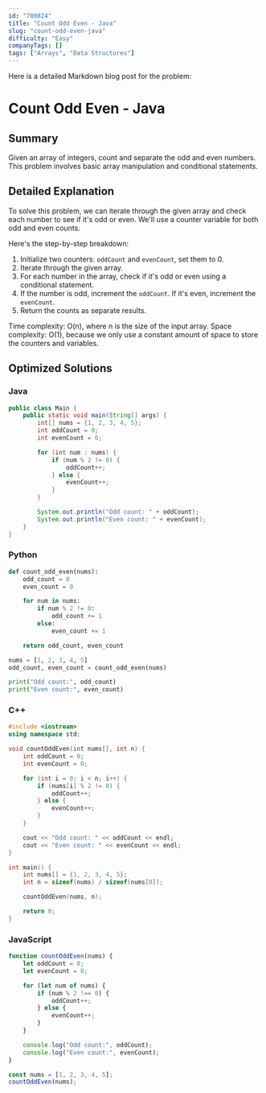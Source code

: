 ```yaml
---
id: "700824"
title: "Count Odd Even - Java"
slug: "count-odd-even-java"
difficulty: "Easy"
companyTags: []
tags: ["Arrays", "Data Structures"]
---
```


Here is a detailed Markdown blog post for the problem:

# Count Odd Even - Java
## Summary
Given an array of integers, count and separate the odd and even numbers. This problem involves basic array manipulation and conditional statements.

## Detailed Explanation
To solve this problem, we can iterate through the given array and check each number to see if it's odd or even. We'll use a counter variable for both odd and even counts. 

Here's the step-by-step breakdown:

1. Initialize two counters: `oddCount` and `evenCount`, set them to 0.
2. Iterate through the given array.
3. For each number in the array, check if it's odd or even using a conditional statement.
4. If the number is odd, increment the `oddCount`. If it's even, increment the `evenCount`.
5. Return the counts as separate results.

Time complexity: O(n), where n is the size of the input array. Space complexity: O(1), because we only use a constant amount of space to store the counters and variables.

## Optimized Solutions
### Java
```java
public class Main {
    public static void main(String[] args) {
        int[] nums = {1, 2, 3, 4, 5};
        int oddCount = 0;
        int evenCount = 0;

        for (int num : nums) {
            if (num % 2 != 0) {
                oddCount++;
            } else {
                evenCount++;
            }
        }

        System.out.println("Odd count: " + oddCount);
        System.out.println("Even count: " + evenCount);
    }
}
```

### Python
```python
def count_odd_even(nums):
    odd_count = 0
    even_count = 0

    for num in nums:
        if num % 2 != 0:
            odd_count += 1
        else:
            even_count += 1

    return odd_count, even_count

nums = [1, 2, 3, 4, 5]
odd_count, even_count = count_odd_even(nums)

print("Odd count:", odd_count)
print("Even count:", even_count)
```

### C++
```cpp
#include <iostream>
using namespace std;

void countOddEven(int nums[], int n) {
    int oddCount = 0;
    int evenCount = 0;

    for (int i = 0; i < n; i++) {
        if (nums[i] % 2 != 0) {
            oddCount++;
        } else {
            evenCount++;
        }
    }

    cout << "Odd count: " << oddCount << endl;
    cout << "Even count: " << evenCount << endl;
}

int main() {
    int nums[] = {1, 2, 3, 4, 5};
    int n = sizeof(nums) / sizeof(nums[0]);

    countOddEven(nums, n);

    return 0;
}
```

### JavaScript
```javascript
function countOddEven(nums) {
    let oddCount = 0;
    let evenCount = 0;

    for (let num of nums) {
        if (num % 2 !== 0) {
            oddCount++;
        } else {
            evenCount++;
        }
    }

    console.log("Odd count:", oddCount);
    console.log("Even count:", evenCount);
}

const nums = [1, 2, 3, 4, 5];
countOddEven(nums);
```